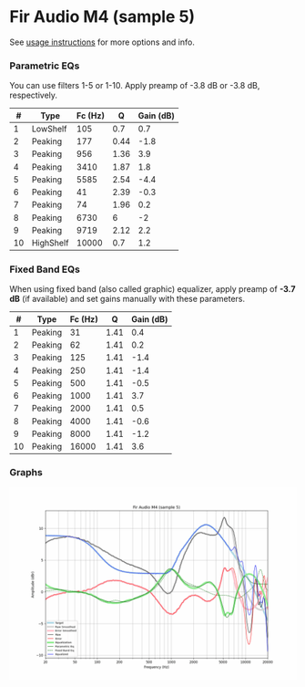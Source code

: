 # Fir Audio M4 (sample 5)
See [usage instructions](https://github.com/jaakkopasanen/AutoEq#usage) for more options and info.

### Parametric EQs
You can use filters 1-5 or 1-10. Apply preamp of -3.8 dB or -3.8 dB, respectively.

|   # | Type      |   Fc (Hz) |    Q |   Gain (dB) |
|-----|-----------|-----------|------|-------------|
|   1 | LowShelf  |       105 | 0.7  |         0.7 |
|   2 | Peaking   |       177 | 0.44 |        -1.8 |
|   3 | Peaking   |       956 | 1.36 |         3.9 |
|   4 | Peaking   |      3410 | 1.87 |         1.8 |
|   5 | Peaking   |      5585 | 2.54 |        -4.4 |
|   6 | Peaking   |        41 | 2.39 |        -0.3 |
|   7 | Peaking   |        74 | 1.96 |         0.2 |
|   8 | Peaking   |      6730 | 6    |        -2   |
|   9 | Peaking   |      9719 | 2.12 |         2.2 |
|  10 | HighShelf |     10000 | 0.7  |         1.2 |

### Fixed Band EQs
When using fixed band (also called graphic) equalizer, apply preamp of **-3.7 dB** (if available) and set gains manually with these parameters.

|   # | Type    |   Fc (Hz) |    Q |   Gain (dB) |
|-----|---------|-----------|------|-------------|
|   1 | Peaking |        31 | 1.41 |         0.4 |
|   2 | Peaking |        62 | 1.41 |         0.2 |
|   3 | Peaking |       125 | 1.41 |        -1.4 |
|   4 | Peaking |       250 | 1.41 |        -1.4 |
|   5 | Peaking |       500 | 1.41 |        -0.5 |
|   6 | Peaking |      1000 | 1.41 |         3.7 |
|   7 | Peaking |      2000 | 1.41 |         0.5 |
|   8 | Peaking |      4000 | 1.41 |        -0.6 |
|   9 | Peaking |      8000 | 1.41 |        -1.2 |
|  10 | Peaking |     16000 | 1.41 |         3.6 |

### Graphs
![](./Fir%20Audio%20M4%20(sample%205).png)
